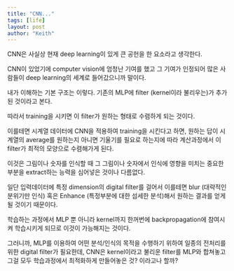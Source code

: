 ```yaml
---
title: "CNN..."
tags: [life]
layout: post
author: "Keith"
---
```


CNN은 사실상 현재 deep learning이 있게 큰 공헌을 한 요소라고 생각한다.

CNN이 있었기에 computer vision에 엄청난 기여를 했고 그 기여가 인정되어 많은 사람들이 deep learning의 세계로 들어갔으니까 말이다.

내가 이해하는 기본 구조는 이렇다. 기존의 MLP에 filter (kernel이라 불리우는)가 추가 된 것이라고 본다.

따라서 training을 시키면 이 filter가 원하는 형태로 수렴하게 되는 것이다. 

이를테면 시계열 데이터에 CNN을 적용하여 training을 시킨다고 하면, 원하는 답이 시계열의 average를 원하는지 아니면 기울기를 필요로 하는지에 따라 
계산과정에서 이 filter가 최적의 모양으로 수렴해가게 된다. 

이것은 그림이나 숫자를 인식할 때 그 그림이나 숫자에서 인식에 영향을 미치는 중요한 부분을 extract하는 능력을 심어넣은 것이나 다름없다. 

일단 입력데이터에 특정 dimension의 digital filter를 걸어서 이를테면 blur (대략적인 분위기만 인식) 혹은 Enhance (특정부분에 대한 섬세한 분석)해서 원하는 결과를 얻게 될 것이기 때문이다.

학습하는 과정에서 MLP 뿐 아니라 kernel까지 한꺼번에 backpropagation에 참여시켜 학습시키게 되므로 이것이 가능해지는 것이다. 

그러니까, MLP를 이용하여 어떤 분석/인식의 목적을 수행하기 위하여 일종의 전처리를 위한 digital filter가 필요한데, CNN은 kernel이라고 불리운 filter를 MLP와 합쳐놓고 그걸 모두 학습과정에서 최적화하게 만들어놓은 것? 이라고나 할까?

